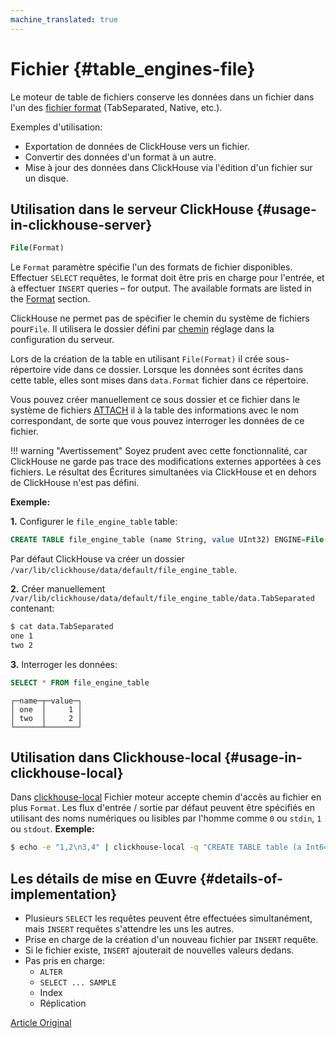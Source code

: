```yaml
---
machine_translated: true
---
```


# Fichier {#table_engines-file}

Le moteur de table de fichiers conserve les données dans un fichier dans l'un des [fichier
format](../../interfaces/formats.md#formats) (TabSeparated, Native, etc.).

Exemples d'utilisation:

-   Exportation de données de ClickHouse vers un fichier.
-   Convertir des données d'un format à un autre.
-   Mise à jour des données dans ClickHouse via l'édition d'un fichier sur un disque.

## Utilisation dans le serveur ClickHouse {#usage-in-clickhouse-server}

``` sql
File(Format)
```

Le `Format` paramètre spécifie l'un des formats de fichier disponibles. Effectuer
`SELECT` requêtes, le format doit être pris en charge pour l'entrée, et à effectuer
`INSERT` queries – for output. The available formats are listed in the
[Format](../../interfaces/formats.md#formats) section.

ClickHouse ne permet pas de spécifier le chemin du système de fichiers pour`File`. Il utilisera le dossier défini par [chemin](../server_settings/settings.md) réglage dans la configuration du serveur.

Lors de la création de la table en utilisant `File(Format)` il crée sous-répertoire vide dans ce dossier. Lorsque les données sont écrites dans cette table, elles sont mises dans `data.Format` fichier dans ce répertoire.

Vous pouvez créer manuellement ce sous dossier et ce fichier dans le système de fichiers [ATTACH](../../query_language/misc.md) il à la table des informations avec le nom correspondant, de sorte que vous pouvez interroger les données de ce fichier.

!!! warning "Avertissement"
    Soyez prudent avec cette fonctionnalité, car ClickHouse ne garde pas trace des modifications externes apportées à ces fichiers. Le résultat des Écritures simultanées via ClickHouse et en dehors de ClickHouse n'est pas défini.

**Exemple:**

**1.** Configurer le `file_engine_table` table:

``` sql
CREATE TABLE file_engine_table (name String, value UInt32) ENGINE=File(TabSeparated)
```

Par défaut ClickHouse va créer un dossier `/var/lib/clickhouse/data/default/file_engine_table`.

**2.** Créer manuellement `/var/lib/clickhouse/data/default/file_engine_table/data.TabSeparated` contenant:

``` bash
$ cat data.TabSeparated
one 1
two 2
```

**3.** Interroger les données:

``` sql
SELECT * FROM file_engine_table
```

``` text
┌─name─┬─value─┐
│ one  │     1 │
│ two  │     2 │
└──────┴───────┘
```

## Utilisation dans Clickhouse-local {#usage-in-clickhouse-local}

Dans [clickhouse-local](../utils/clickhouse-local.md) Fichier moteur accepte chemin d'accès au fichier en plus `Format`. Les flux d'entrée / sortie par défaut peuvent être spécifiés en utilisant des noms numériques ou lisibles par l'homme comme `0` ou `stdin`, `1` ou `stdout`.
**Exemple:**

``` bash
$ echo -e "1,2\n3,4" | clickhouse-local -q "CREATE TABLE table (a Int64, b Int64) ENGINE = File(CSV, stdin); SELECT a, b FROM table; DROP TABLE table"
```

## Les détails de mise en Œuvre {#details-of-implementation}

-   Plusieurs `SELECT` les requêtes peuvent être effectuées simultanément, mais `INSERT` requêtes s'attendre les uns les autres.
-   Prise en charge de la création d'un nouveau fichier par `INSERT` requête.
-   Si le fichier existe, `INSERT` ajouterait de nouvelles valeurs dedans.
-   Pas pris en charge:
    -   `ALTER`
    -   `SELECT ... SAMPLE`
    -   Index
    -   Réplication

[Article Original](https://clickhouse.tech/docs/en/operations/table_engines/file/) <!--hide-->
